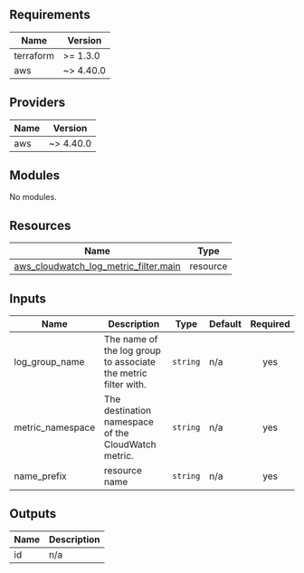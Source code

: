 [comment]: # (BEGIN_TF_DOCS)

## Requirements

| Name | Version |
|------|---------|
| terraform | >= 1.3.0 |
| aws | ~> 4.40.0 |

## Providers

| Name | Version |
|------|---------|
| aws | ~> 4.40.0 |

## Modules

No modules.

## Resources

| Name | Type |
|------|------|
| [aws_cloudwatch_log_metric_filter.main](https://registry.terraform.io/providers/hashicorp/aws/latest/docs/resources/cloudwatch_log_metric_filter) | resource |

## Inputs

| Name | Description | Type | Default | Required |
|------|-------------|------|---------|:--------:|
| log\_group\_name | The name of the log group to associate the metric filter with. | `string` | n/a | yes |
| metric\_namespace | The destination namespace of the CloudWatch metric. | `string` | n/a | yes |
| name\_prefix | resource name | `string` | n/a | yes |

## Outputs

| Name | Description |
|------|-------------|
| id | n/a |

[comment]: # (END_TF_DOCS)